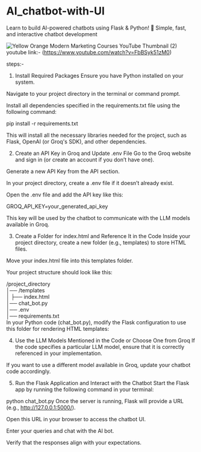 # AI_chatbot-with-UI
Learn to build AI-powered chatbots using Flask &amp; Python! 🚀 Simple, fast, and interactive chatbot development

![Yellow   Orange Modern Marketing Courses YouTube Thumbnail (2)](https://github.com/user-attachments/assets/ceaee688-4c7c-4c90-a2e9-2e2806d5f3fb)
youtube link:-
(https://www.youtube.com/watch?v=FbBSyk51zM0)

steps:-
1. Install Required Packages
Ensure you have Python installed on your system.

Navigate to your project directory in the terminal or command prompt.

Install all dependencies specified in the requirements.txt file using the following command:

pip install -r requirements.txt

This will install all the necessary libraries needed for the project, such as Flask, OpenAI (or Groq's SDK), and other dependencies.

2. Create an API Key in Groq and Update .env File
Go to the Groq website and sign in (or create an account if you don’t have one).

Generate a new API Key from the API section.

In your project directory, create a .env file if it doesn’t already exist.

Open the .env file and add the API key like this:

GROQ_API_KEY=your_generated_api_key

This key will be used by the chatbot to communicate with the LLM models available in Groq.

3. Create a Folder for index.html and Reference It in the Code
Inside your project directory, create a new folder (e.g., templates) to store HTML files.

Move your index.html file into this templates folder.

Your project structure should look like this:

/project_directory  
│── /templates  
│   ├── index.html  
│── chat_bot.py  
│── .env  
│── requirements.txt  
In your Python code (chat_bot.py), modify the Flask configuration to use this folder for rendering HTML templates:


4. Use the LLM Models Mentioned in the Code or Choose One from Groq
If the code specifies a particular LLM model, ensure that it is correctly referenced in your implementation.

If you want to use a different model available in Groq, update your chatbot code accordingly.

5. Run the Flask Application and Interact with the Chatbot
Start the Flask app by running the following command in your terminal:

python chat_bot.py
Once the server is running, Flask will provide a URL (e.g., http://127.0.0.1:5000/).

Open this URL in your browser to access the chatbot UI.

Enter your queries and chat with the AI bot.

Verify that the responses align with your expectations.

